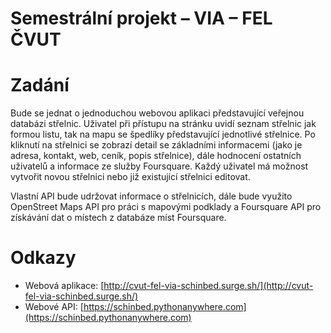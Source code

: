 # Semestrální projekt – VIA – FEL ČVUT

# Zadání

Bude se jednat o jednoduchou webovou aplikaci představující veřejnou databázi střelnic. Uživatel při přístupu na stránku uvidí seznam střelnic jak formou listu, tak na mapu se špedlíky představující jednotlivé střelnice. Po kliknutí na střelnici se zobrazí detail se základními informacemi (jako je adresa, kontakt, web, ceník, popis střelnice), dále hodnocení ostatních uživatelů a informace ze služby Foursquare. Každý uživatel má možnost vytvořit novou střelnici nebo již existující střelnici editovat.

Vlastní API bude udržovat informace o střelnicích, dále bude využito OpenStreet Maps API pro práci s mapovými podklady a Foursquare API pro získávání dat o místech z databáze míst Foursquare.

# Odkazy

* Webová aplikace: [http://cvut-fel-via-schinbed.surge.sh/](http://cvut-fel-via-schinbed.surge.sh/)
* Webové API: [https://schinbed.pythonanywhere.com](https://schinbed.pythonanywhere.com)
